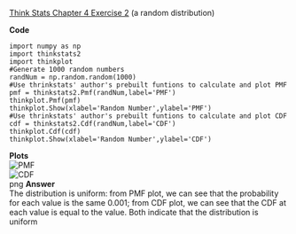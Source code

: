 [Think Stats Chapter 4 Exercise 2](http://greenteapress.com/thinkstats2/html/thinkstats2005.html#toc41) (a random distribution)

**Code**
```
import numpy as np   
import thinkstats2   
import thinkplot   
#Generate 1000 random numbers   
randNum = np.random.random(1000)   
#Use thrinkstats' author's prebuilt funtions to calculate and plot PMF   
pmf = thinkstats2.Pmf(randNum,label='PMF')   
thinkplot.Pmf(pmf)   
thinkplot.Show(xlabel='Random Number',ylabel='PMF')   
#Use thrinkstats' author's prebuilt funtions to calculate and plot CDF   
cdf = thinkstats2.Cdf(randNum,label='CDF')   
thinkplot.Cdf(cdf)   
thinkplot.Show(xlabel='Random Number',ylabel='CDF')   
```
**Plots**  
![PMF](dsp/img/Figure_C4_PMF.png)  
![CDF](dsp/img/Figure_C4_CDF.png)  
  png
**Answer**    
The distribution is uniform: from PMF plot, we can see that the probability for each value is the same 0.001; from CDF plot, we can see that the CDF at each value is equal to the value. Both indicate that the distribution is uniform  
